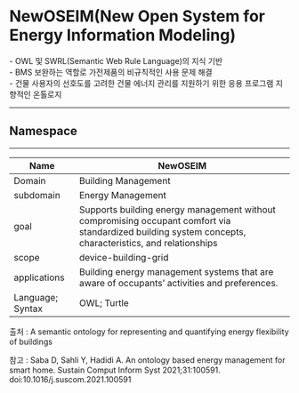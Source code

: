 # NewOSEIM(New Open System for Energy Information Modeling)

&#45; OWL 및 SWRL(Semantic Web Rule Language)의 지식 기반<br/>
&#45; BMS 보완하는 역할로 가전제품의 비규칙적인 사용 문제 해결<br/>
&#45; 건물 사용자의 선호도를 고려한 건물 에너지 관리를 지원하기 위한 응용 프로그램 지향적인 온톨로지

---
## Namespace


---

| Name             | NewOSEIM                                                                                                                                                |
| ---------------- | ------------------------------------------------------------------------------------------------------------------------------------------------------- |
| Domain           | Building Management                                                                                                                                     |
| subdomain        | Energy Management                                                                                                                                       |
| goal             | Supports building energy management without compromising occupant comfort via standardized building system concepts, characteristics, and relationships |
| scope            | device-building-grid                                                                                                                                    |
| applications     | Building energy management systems that are aware of occupants’ activities and preferences.                                                             | 
| Language; Syntax | OWL; Turtle                                                                                                                                             |

출처 :  A semantic ontology for representing and quantifying energy flexibility of buildings

참고 : Saba D, Sahli Y, Hadidi A. An ontology based energy management for smart home. Sustain Comput Inform Syst 2021;31:100591. doi:10.1016/j.suscom.2021.100591